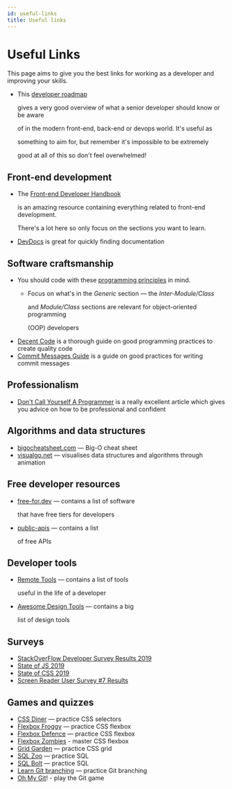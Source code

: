 ```yaml
---
id: useful-links
title: Useful links
---
```


# Useful Links

This page aims to give you the best links for working as a developer and improving your skills.

* This [developer roadmap](https://github.com/kamranahmedse/developer-roadmap)

  gives a very good overview of what a senior developer should know or be aware

  of in the modern front-end, back-end or devops world. It's useful as

  something to aim for, but remember it's impossible to be extremely

  good at all of this so don't feel overwhelmed!

## Front-end development

* The [Front-end Developer Handbook](https://frontendmasters.com/books/front-end-handbook/2019/)

  is an amazing resource containing everything related to front-end development.

  There's a lot here so only focus on the sections you want to learn.

* [DevDocs](https://devdocs.io/) is great for quickly finding documentation

## Software craftsmanship

* You should code with these [programming principles](https://github.com/webpro/programming-principles) in mind. 
  * Focus on what's in the _Generic_ section — the _Inter-Module/Class_

    and _Module/Class_ sections are relevant for object-oriented programming

    \(OOP\) developers
* [Decent Code](https://robatwilliams.github.io/decent-code/) is a thorough guide on good programming practices to create quality code
* [Commit Messages Guide](https://github.com/RomuloOliveira/commit-messages-guide) is a guide on good practices for writing commit messages

## Professionalism

* [Don't Call Yourself A Programmer](https://www.kalzumeus.com/2011/10/28/dont-call-yourself-a-programmer/) is a really excellent article which gives you advice on how to be professional and confident

## Algorithms and data structures

* [bigocheatsheet.com](https://www.bigocheatsheet.com/) — Big-O cheat sheet
* [visualgo.net](https://visualgo.net/en) — visualises data structures and algorithms through animation

## Free developer resources

* [free-for.dev](https://free-for.dev/) — contains a list of software

  that have free tiers for developers

* [public-apis](https://github.com/public-apis/public-apis) — contains a list

  of free APIs

## Developer tools

* [Remote Tools](https://www.remote.tools/) — contains a list of tools

  useful in the life of a developer

* [Awesome Design Tools](https://flawlessapp.io/designtools) — contains a big

  list of design tools

## Surveys

* [StackOverFlow Developer Survey Results 2019](https://insights.stackoverflow.com/survey/2019)
* [State of JS 2019](https://2019.stateofjs.com/)
* [State of CSS 2019](https://2019.stateofcss.com/)
* [Screen Reader User Survey \#7 Results](https://webaim.org/projects/screenreadersurvey7/)

## Games and quizzes

* [CSS Diner](https://flukeout.github.io/) — practice CSS selectors
* [Flexbox Froggy](https://flexboxfroggy.com/) — practice CSS flexbox
* [Flexbox Defence](http://www.flexboxdefense.com/) — practice CSS flexbox
* [Flexbox Zombies](https://geddski.teachable.com/p/flexbox-zombies) - master CSS flexbox
* [Grid Garden](http://cssgridgarden.com/) — practice CSS grid
* [SQL Zoo](https://sqlzoo.net/) — practice SQL
* [SQL Bolt](https://sqlbolt.com/) — practice SQL
* [Learn Git branching](https://learngitbranching.js.org/) — practice Git branching
* [Oh My Git](https://ohmygit.org/)! - play the Git game

